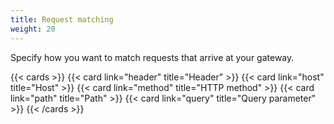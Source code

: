 ```yaml
---
title: Request matching
weight: 20
---
```


Specify how you want to match requests that arrive at your gateway.

{{< cards >}}
  {{< card link="header" title="Header" >}}
  {{< card link="host" title="Host" >}}
  {{< card link="method" title="HTTP method" >}}
  {{< card link="path" title="Path" >}}
  {{< card link="query" title="Query parameter" >}}
{{< /cards >}}
